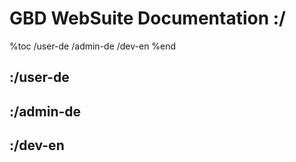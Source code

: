 # GBD WebSuite Documentation :/

%toc
/user-de
/admin-de
/dev-en
%end

## :/user-de
## :/admin-de
## :/dev-en
